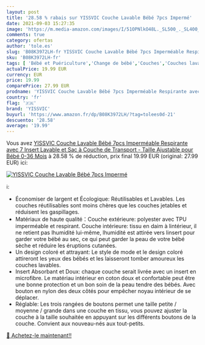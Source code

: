 ```yaml
---
layout: post
title: '28.58 % rabais sur YISSVIC Couche Lavable Bébé 7pcs Impermé'
date: 2021-09-03 15:27:35
image: 'https://m.media-amazon.com/images/I/51OPNlkO48L._SL500_._SL400_.jpg'
comments: true
category: ofertas
author: 'tole.es'
slug: 'B08K3972LH-fr YISSVIC Couche Lavable Bébé 7pcs Imperméable Respirante...'
sku: 'B08K3972LH-fr'
tags: [ 'Bébé et Puériculture','Change de bébé','Couches','Couches lavables','Packs de couches lavables','yissvic', ]
actualPrice: 19.99 EUR
currency: EUR
price: 19.99
comparePrice: 27.99 EUR
prodname: 'YISSVIC Couche Lavable Bébé 7pcs Imperméable Respirante avec 7 Insert Lavable et Sac à Couche de Transport - Taille Ajustable pour Bébé 0-36 Mois'
country: 'fr'
flag: '🇫🇷'
brand: 'YISSVIC'
buyurl: 'https://www.amazon.fr/dp/B08K3972LH/?tag=tolees0d-21'
descuento: '28.58'
average: '19.99'
---
```


Vous avez [YISSVIC Couche Lavable Bébé 7pcs Imperméable Respirante avec 7 Insert Lavable et Sac à Couche de Transport - Taille Ajustable pour Bébé 0-36 Mois](https://www.amazon.fr/dp/B08K3972LH/?tag=tolees0d-21)  à  28.58 % de réduction, prix final  19.99 EUR (original: 27.99 EUR) ici:

[![YISSVIC Couche Lavable Bébé 7pcs Impermé](https://m.media-amazon.com/images/I/51OPNlkO48L._SL500_._SL400_.jpg)](https://www.amazon.fr/dp/B08K3972LH/?tag=tolees0d-21)

ℹ️:

- Économiser de largent et Écologique: Réutilisables et Lavables. Les couches réutilisables sont moins chères que les couches jetables et réduisent les gaspillages.
- Matériaux de haute qualité：Couche extérieure: polyester avec TPU imperméable et respirant. Couche intérieure: tissu en daim à lintérieur, il ne retient pas lhumidité lui-même, lhumidité est attirée vers linsert pour garder votre bébé au sec, ce qui peut garder la peau de votre bébé sèche et réduire les éruptions cutanées.
- Un design coloré et attrayant: Le style de mode et le design coloré attireront les yeux des bébés et les laisseront tomber amoureux les couches lavables.
- Insert Absorbant et Doux: chaque couche serait livrée avec un insert en microfibre. Le matériau intérieur en coton doux et confortable peut être une bonne protection et un bon soin de la peau tendre des bébés. Avec bouton en nylon des deux côtés pour empêcher noyau intérieur de se déplacer.
- Réglable: Les trois rangées de boutons permet une taille petite / moyenne / grande dans une couche en tissu, vous pouvez ajuster la couche à la taille souhaitée en appuyant sur les différents boutons de la couche. Convient aux nouveau-nés aux tout-petits.

[🛒 Achetez-le maintenant!!](https://www.amazon.fr/dp/B08K3972LH/?tag=tolees0d-21)
